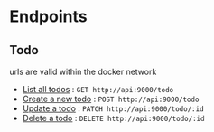 # Endpoints

## Todo

urls are valid within the docker network

* [List all todos](todo/get.md) : `GET http://api:9000/todo`
* [Create a new todo](todo/post.md) : `POST http://api:9000/todo`
* [Update a todo](todo/patch.md) : `PATCH http://api:9000/todo/:id`
* [Delete a todo](todo/delete.md) : `DELETE http://api:9000/todo/:id`